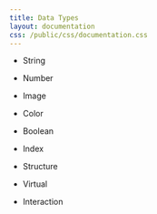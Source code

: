```yaml
---
title: Data Types
layout: documentation
css: /public/css/documentation.css
---
```


* String

* Number

* Image

* Color

* Boolean

* Index

* Structure

* Virtual

* Interaction
